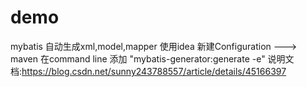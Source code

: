 # demo
mybatis 自动生成xml,model,mapper 
使用idea 新建Configuration ---> maven
在command line 添加  "mybatis-generator:generate -e"
说明文档:https://blog.csdn.net/sunny243788557/article/details/45166397